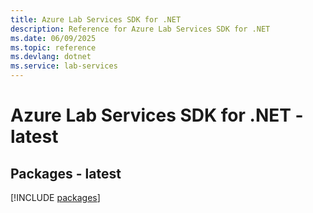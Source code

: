 ```yaml
---
title: Azure Lab Services SDK for .NET
description: Reference for Azure Lab Services SDK for .NET
ms.date: 06/09/2025
ms.topic: reference
ms.devlang: dotnet
ms.service: lab-services
---
```

# Azure Lab Services SDK for .NET - latest
## Packages - latest
[!INCLUDE [packages](lab-services-index.md)]